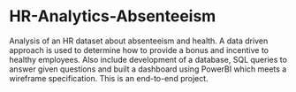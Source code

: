 # HR-Analytics-Absenteeism
Analysis of an HR dataset about absenteeism and health. A data driven approach is used to determine how to provide a bonus and incentive to healthy employees. Also include development of a database, SQL queries to answer given questions and built a dashboard using PowerBI which meets a wireframe specification. This is an end-to-end project.
